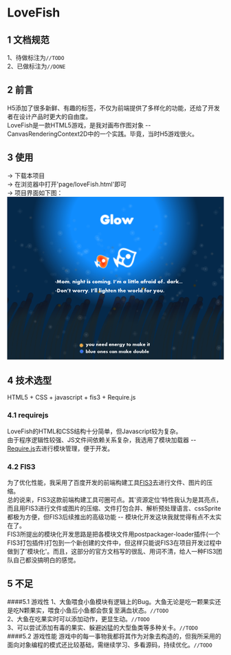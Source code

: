 # LoveFish
## 1 文档规范
1、待做标注为`//TODO` <br/>
2、已做标注为`//DONE`
## 2 前言
H5添加了很多新鲜、有趣的标签，不仅为前端提供了多样化的功能，还给了开发者在设计产品时更大的自由度。 <br/>
LoveFish是一款HTML5游戏，是我对画布作图对象 -- CanvasRenderingContext2D中的一个实践。毕竟，当时H5游戏很火。<br/>
## 3 使用
-> 下载本项目<br/>
-> 在浏览器中打开'page/loveFish.html'即可<br/>
-> 项目界面如下图：<br/>
![interface](widget/image/cover.png)
## 4 技术选型
HTML5 + CSS + javascript + fis3 + Require.js<br/>
### 4.1 requirejs
LoveFish的HTML和CSS结构十分简单，但Javascript较为复杂。<br/>
由于程序逻辑性较强、JS文件间依赖关系复杂，我选用了模块加载器 -- [Require.js](http://www.requirejs.cn/)去进行模块管理，便于开发。<br/>
### 4.2 FIS3
为了优化性能，我采用了百度开发的前端构建工具[FIS3](http://fis.baidu.com/)去进行文件、图片的压缩。<br/>
总的说来，FIS3这款前端构建工具可圈可点。其'资源定位'特性我认为是其亮点，而且用FIS3进行文件或图片的压缩、文件打包合并、解析预处理语言、cssSprite都极为方便，但FIS3后续推出的高级功能 -- 模块化开发这块我就觉得有点不太实在了。<br/>
FIS3所提出的模块化开发思路是把各模块文件用postpackager-loader插件(一个FIS3打包插件)打包到一个新创建的文件中，但这样只能说FIS3在项目开发过程中做到了'模块化'。而且，这部分的官方文档写的很乱、用词不清，给人一种FIS3团队自己都没搞明白的感觉。<br/>
## 5 不足
####5.1 游戏性
1、大鱼喂食小鱼模块有逻辑上的Bug。大鱼无论是吃一颗果实还是吃N颗果实，喂食小鱼后小鱼都会恢复至满血状态。`//TODO`<br/>
2、大鱼在吃果实时可以添加动作，更显生动。`//TODO`<br/>
3、可以尝试添加有毒的果实、躲避凶猛的大型鱼类等多种关卡。`//TODO`<br/>
####5.2 游戏性能
游戏中的每一事物我都将其作为对象去构造的，但我所采用的面向对象编程的模式还比较基础，需继续学习、多看源码，持续优化。`//TODO`<br/>
